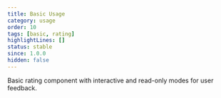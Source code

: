 ```yaml
---
title: Basic Usage
category: usage
order: 10
tags: [basic, rating]
highlightLines: []
status: stable
since: 1.0.0
hidden: false
---
```


Basic rating component with interactive and read-only modes for user feedback.

